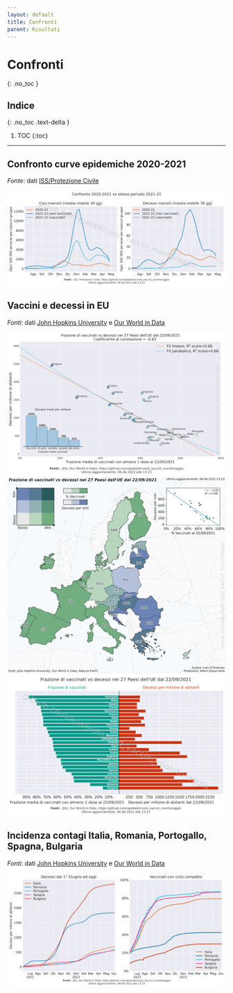```yaml
---
layout: default
title: Confronti
parent: Risultati
---
```


# Confronti
{: .no_toc }

## Indice
{: .no_toc .text-delta }

1. TOC
{:toc}

---

## Confronto curve epidemiche 2020-2021
_Fonte_: dati [ISS/Protezione Civile](https://github.com/pcm-dpc/COVID-19/tree/master/dati-andamento-nazionale)

<img src="https://github.com/apalladi/covid_vaccini_monitoraggio/blob/main/risultati/confrontro_2020_2021.png?raw=true"/>


## Vaccini e decessi in EU 
_Fonti_: dati [John Hopkins University](https://github.com/CSSEGISandData/COVID-19) e [Our World in Data](https://github.com/owid/covid-19-data)

<img src="https://github.com/apalladi/covid_vaccini_monitoraggio/blob/main/risultati/vaccini_decessi_EU.png?raw=true"/>

<img src="https://raw.githubusercontent.com/apalladi/covid_vaccini_monitoraggio/main/risultati/vaccini_decessi_EU_map.png"/>

<img src="https://github.com/apalladi/covid_vaccini_monitoraggio/blob/main/risultati/vaccini_decessi_EU_div.png?raw=true"/>


## Incidenza contagi Italia, Romania, Portogallo, Spagna, Bulgaria
_Fonti_: dati [John Hopkins University](https://github.com/CSSEGISandData/COVID-19) e [Our World in Data](https://github.com/owid/covid-19-data)

<img src="https://github.com/apalladi/covid_vaccini_monitoraggio/blob/main/risultati/confronto_nazioni_epidemia-vaccino.png?raw=true"/>
